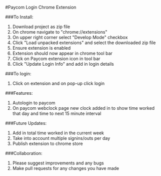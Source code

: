 #Paycom Login Chrome Extension 

###To Install:

1. Download project as zip file
2. On chrome navigate to "chrome://extensions"
3. On upper right corner select "Develop Mode" checkbox
4. Click "Load unpacked extensions" and select the downloaded zip file
5. Ensure extension is enabled
6. Extension should now appear in chrome tool bar
7. Click on Paycom extension icon in tool bar
8. Click "Update Login Info" and add in login details

###To login: 

1. Click on extension and on pop-up click login

###Features:

1. Autologin to paycom
2. On paycom webclock page new clock added in to show time worked that day and time to next 15 minute interval

###Future Updates:

1. Add in total time worked in the current week
2. Take into account multiple signins/outs per day
3. Publish extension to chrome store

###Collaboration:

1. Please suggest improvements and any bugs
2. Make pull requests for any changes you have made

